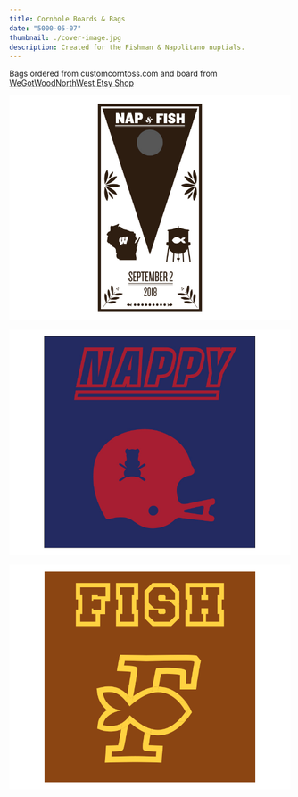 ```yaml
---
title: Cornhole Boards & Bags
date: "5000-05-07"
thumbnail: ./cover-image.jpg
description: Created for the Fishman & Napolitano nuptials.
---
```


Bags ordered from <a href="https://customcorntoss.com/" target ="_blank"><a>customcorntoss.com</a> and board from <a href ="https://www.etsy.com/shop/WeGotWoodNorthwest" target="_blank">WeGotWoodNorthWest Etsy Shop</a>

![board design](./design1.jpg)

![Nappy Bags](./napbags.jpg)

![fishmen bags](./fishbags.jpg)
